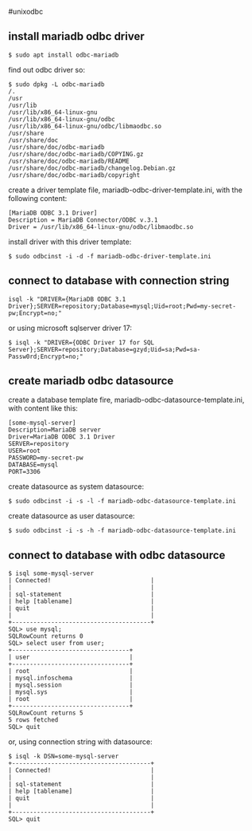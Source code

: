 #unixodbc

## install mariadb odbc driver

```
$ sudo apt install odbc-mariadb
```

find out odbc driver so:

```
$ sudo dpkg -L odbc-mariadb
/.
/usr
/usr/lib
/usr/lib/x86_64-linux-gnu
/usr/lib/x86_64-linux-gnu/odbc
/usr/lib/x86_64-linux-gnu/odbc/libmaodbc.so
/usr/share
/usr/share/doc
/usr/share/doc/odbc-mariadb
/usr/share/doc/odbc-mariadb/COPYING.gz
/usr/share/doc/odbc-mariadb/README
/usr/share/doc/odbc-mariadb/changelog.Debian.gz
/usr/share/doc/odbc-mariadb/copyright
```

create a driver template file, mariadb-odbc-driver-template.ini, 
with the following content:

```
[MariaDB ODBC 3.1 Driver]
Description = MariaDB Connector/ODBC v.3.1
Driver = /usr/lib/x86_64-linux-gnu/odbc/libmaodbc.so
```

install driver with this driver template:

```
$ sudo odbcinst -i -d -f mariadb-odbc-driver-template.ini
```

## connect to database with connection string

```
isql -k "DRIVER={MariaDB ODBC 3.1 Driver};SERVER=repository;Database=mysql;Uid=root;Pwd=my-secret-pw;Encrypt=no;"
```
or using microsoft sqlserver driver 17:
```
$ isql -k "DRIVER={ODBC Driver 17 for SQL Server};SERVER=repository;Database=gzyd;Uid=sa;Pwd=sa-Passw0rd;Encrypt=no;"
```

## create mariadb odbc datasource

create a database template fire, mariadb-odbc-datasource-template.ini,
with content like this:

```
[some-mysql-server]
Description=MariaDB server
Driver=MariaDB ODBC 3.1 Driver
SERVER=repository
USER=root
PASSWORD=my-secret-pw
DATABASE=mysql
PORT=3306
```

create datasource as system datasource:
```
$ sudo odbcinst -i -s -l -f mariadb-odbc-datasource-template.ini
```

create datasource as user datasource:
```
$ sudo odbcinst -i -s -h -f mariadb-odbc-datasource-template.ini
```

## connect to database with odbc datasource

```
$ isql some-mysql-server
| Connected!                            |
|                                       |
| sql-statement                         |
| help [tablename]                      |
| quit                                  |
|                                       |
+---------------------------------------+
SQL> use mysql;
SQLRowCount returns 0
SQL> select user from user;
+---------------------------------+
| user                            |
+---------------------------------+
| root                            |
| mysql.infoschema                |
| mysql.session                   |
| mysql.sys                       |
| root                            |
+---------------------------------+
SQLRowCount returns 5
5 rows fetched
SQL> quit
```
or, using connection string with datasource:

```
$ isql -k DSN=some-mysql-server
+---------------------------------------+
| Connected!                            |
|                                       |
| sql-statement                         |
| help [tablename]                      |
| quit                                  |
|                                       |
+---------------------------------------+
SQL> quit
```

